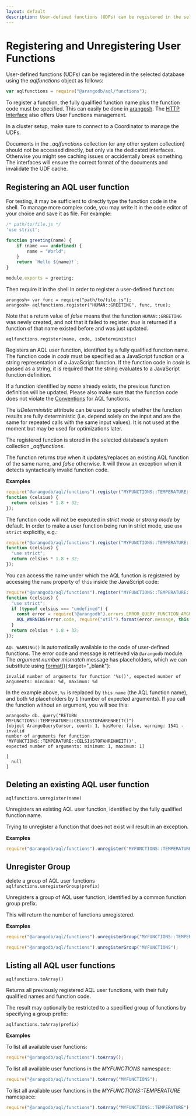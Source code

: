 ```yaml
---
layout: default
description: User-defined functions (UDFs) can be registered in the selected database using the aqlfunctions object as follows
---
```

Registering and Unregistering User Functions
============================================

User-defined functions (UDFs) can be registered in the selected database 
using the *aqlfunctions* object as follows:

```js
var aqlfunctions = require("@arangodb/aql/functions");
```

To register a function, the fully qualified function name plus the
function code must be specified. This can easily be done in
[arangosh](../programs-arangosh.html). The
[HTTP Interface](../http/aql-user-functions.html) also offers
User Functions management.

In a cluster setup, make sure to connect to a Coordinator to manage the UDFs.

Documents in the *_aqlfunctions* collection (or any other system collection)
should not be accessed directly, but only via the dedicated interfaces.
Otherwise you might see caching issues or accidentally break something.
The interfaces will ensure the correct format of the documents and invalidate
the UDF cache.

Registering an AQL user function
--------------------------------

For testing, it may be sufficient to directly type the function code in the shell.
To manage more complex code, you may write it in the code editor of your choice
and save it as file. For example:

```js
/* path/to/file.js */
'use strict';

function greeting(name) {
    if (name === undefined) {
        name = "World";
    }
    return `Hello ${name}!`;
}

module.exports = greeting;
```

Then require it in the shell in order to register a user-defined function:

```
arangosh> var func = require("path/to/file.js");
arangosh> aqlfunctions.register("HUMAN::GREETING", func, true);
```

Note that a return value of *false* means that the function `HUMAN::GREETING`
was newly created, and not that it failed to register. *true* is returned
if a function of that name existed before and was just updated.

`aqlfunctions.register(name, code, isDeterministic)`

Registers an AQL user function, identified by a fully qualified function
name. The function code in *code* must be specified as a JavaScript
function or a string representation of a JavaScript function.
If the function code in *code* is passed as a string, it is required that
the string evaluates to a JavaScript function definition.

If a function identified by *name* already exists, the previous function
definition will be updated. Please also make sure that the function code
does not violate the [Conventions](extending-conventions.html) for AQL 
functions.

The *isDeterministic* attribute can be used to specify whether the
function results are fully deterministic (i.e. depend solely on the input
and are the same for repeated calls with the same input values). It is not
used at the moment but may be used for optimizations later.

The registered function is stored in the selected database's system 
collection *_aqlfunctions*.

The function returns *true* when it updates/replaces an existing AQL 
function of the same name, and *false* otherwise. It will throw an exception
when it detects syntactically invalid function code.


**Examples**


```js
require("@arangodb/aql/functions").register("MYFUNCTIONS::TEMPERATURE::CELSIUSTOFAHRENHEIT",
function (celsius) {
  return celsius * 1.8 + 32;
});
```

The function code will not be executed in *strict mode* or *strong mode* by 
default. In order to make a user function being run in strict mode, use
`use strict` explicitly, e.g.:

```js
require("@arangodb/aql/functions").register("MYFUNCTIONS::TEMPERATURE::CELSIUSTOFAHRENHEIT",
function (celsius) {
  "use strict";
  return celsius * 1.8 + 32;
});
```

You can access the name under which the AQL function is registered by accessing
the `name` property of `this` inside the JavaScript code:

```js
require("@arangodb/aql/functions").register("MYFUNCTIONS::TEMPERATURE::CELSIUSTOFAHRENHEIT",
function (celsius) {
  "use strict";
  if (typeof celsius === "undefined") {
    const error = require("@arangodb").errors.ERROR_QUERY_FUNCTION_ARGUMENT_NUMBER_MISMATCH;
    AQL_WARNING(error.code, require("util").format(error.message, this.name, 1, 1));
  }
  return celsius * 1.8 + 32;
});
```

`AQL_WARNING()` is automatically available to the code of user-defined
functions. The error code and message is retrieved via `@arangodb` module.
The *argument number mismatch* message has placeholders, which we can substitute
using [format()](http://nodejs.org/api/util.html){:target="_blank"}:

```
invalid number of arguments for function '%s()', expected number of arguments: minimum: %d, maximum: %d
```

In the example above, `%s` is replaced by `this.name` (the AQL function name),
and both `%d` placeholders by `1` (number of expected arguments). If you call
the function without an argument, you will see this:

```
arangosh> db._query("RETURN MYFUNCTIONS::TEMPERATURE::CELSIUSTOFAHRENHEIT()")
[object ArangoQueryCursor, count: 1, hasMore: false, warning: 1541 - invalid
number of arguments for function 'MYFUNCTIONS::TEMPERATURE::CELSIUSTOFAHRENHEIT()',
expected number of arguments: minimum: 1, maximum: 1]

[
  null
]
```

Deleting an existing AQL user function
--------------------------------------

`aqlfunctions.unregister(name)`

Unregisters an existing AQL user function, identified by the fully qualified
function name.

Trying to unregister a function that does not exist will result in an
exception.


**Examples**


```js
require("@arangodb/aql/functions").unregister("MYFUNCTIONS::TEMPERATURE::CELSIUSTOFAHRENHEIT");
```


Unregister Group
----------------

<!-- js/common/modules/@arangodb/aql/functions.js -->


delete a group of AQL user functions
`aqlfunctions.unregisterGroup(prefix)`

Unregisters a group of AQL user function, identified by a common function
group prefix.

This will return the number of functions unregistered.


**Examples**


```js
require("@arangodb/aql/functions").unregisterGroup("MYFUNCTIONS::TEMPERATURE");

require("@arangodb/aql/functions").unregisterGroup("MYFUNCTIONS");
```


Listing all AQL user functions
------------------------------

`aqlfunctions.toArray()`

Returns all previously registered AQL user functions, with their fully
qualified names and function code.

The result may optionally be restricted to a specified group of functions
by specifying a group prefix:

`aqlfunctions.toArray(prefix)`


**Examples**

To list all available user functions:

```js
require("@arangodb/aql/functions").toArray();
```

To list all available user functions in the *MYFUNCTIONS* namespace:

```js
require("@arangodb/aql/functions").toArray("MYFUNCTIONS");
```

To list all available user functions in the *MYFUNCTIONS::TEMPERATURE* namespace:

```js
require("@arangodb/aql/functions").toArray("MYFUNCTIONS::TEMPERATURE");
```
